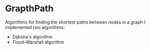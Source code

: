 # GrapthPath
 Algorithms for finding the shortest paths between nodes in a graph
 I implemented two algorithms:
 * Dijkstra's algorithm
 * Floyd–Warshall algorithm
 
